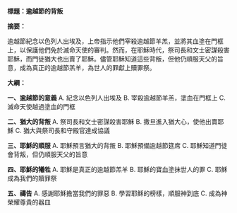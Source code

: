 **標題：逾越節的背叛**

**摘要：**

逾越節紀念以色列人出埃及，上帝指示他們宰殺逾越節羊羔，並將其血塗在門框上，以保護他們免於滅命天使的審判。然而，在耶穌時代，祭司長和文士密謀殺害耶穌，而門徒猶大也出賣了耶穌。儘管耶穌知道這些背叛，但他仍順服天父的旨意，成為真正的逾越節羔羊，為世人的罪獻上贖罪祭。

**大綱：**

**一、逾越節的意義**
    A. 紀念以色列人出埃及
    B. 宰殺逾越節羊羔，塗血在門框上
    C. 滅命天使越過塗血的門框

**二、猶大的背叛**
    A. 祭司長和文士密謀殺害耶穌
    B. 撒旦進入猶大心，使他出賣耶穌
    C. 猶大與祭司長和守殿官達成協議

**三、耶穌的順服**
    A. 耶穌預言猶大的背叛
    B. 耶穌預備逾越節筵席
    C. 耶穌知道門徒會背叛，但仍順服天父的旨意

**四、耶穌的犧牲**
    A. 耶穌是真正的逾越節羔羊
    B. 耶穌的寶血塗抹世人的罪
    C. 耶穌成為我們的贖罪祭

**五、禱告**
    A. 感謝耶穌擔當我們的罪惡
    B. 學習耶穌的榜樣，順服神到底
    C. 成為神榮耀尊貴的器皿